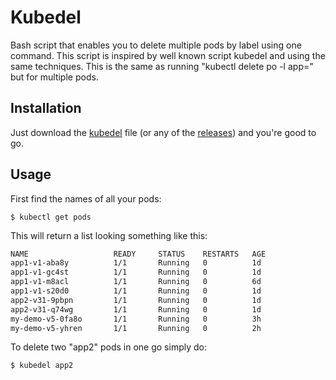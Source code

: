 # Kubedel

Bash script that enables you to delete multiple pods by label using one command.
This script is inspired by well known script kubedel and using the same techniques.
This is the same as running "kubectl delete po -l app=<pod label>" but for multiple pods.


## Installation
Just download the [kubedel](https://raw.githubusercontent.com/imaaa/kubedel/master/kubedel) file (or any of the [releases](https://github.com/imaaa/kubedel/releases)) and you're good to go.


## Usage

First find the names of all your pods:

	$ kubectl get pods

This will return a list looking something like this:

```bash
NAME                   READY     STATUS    RESTARTS   AGE
app1-v1-aba8y          1/1       Running   0          1d
app1-v1-gc4st          1/1       Running   0          1d
app1-v1-m8acl  	       1/1       Running   0          6d
app1-v1-s20d0  	       1/1       Running   0          1d
app2-v31-9pbpn         1/1       Running   0          1d
app2-v31-q74wg         1/1       Running   0          1d
my-demo-v5-0fa8o       1/1       Running   0          3h
my-demo-v5-yhren       1/1       Running   0          2h
```

To delete two "app2" pods in one go simply do:

	$ kubedel app2


